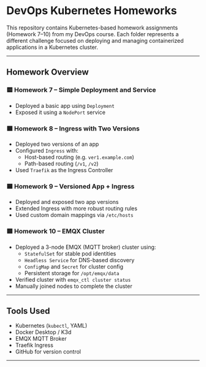 # DevOps Kubernetes Homeworks 

This repository contains Kubernetes-based homework assignments (Homework 7–10) from my DevOps course. Each folder represents a different challenge focused on deploying and managing containerized applications in a Kubernetes cluster.

---

##  Homework Overview

### 🟨 Homework 7 – Simple Deployment and Service
- Deployed a basic app using `Deployment`
- Exposed it using a `NodePort` service

### 🟩 Homework 8 – Ingress with Two Versions
- Deployed two versions of an app
- Configured `Ingress` with:
  - Host-based routing (e.g. `ver1.example.com`)
  - Path-based routing (`/v1`, `/v2`)
- Used `Traefik` as the Ingress Controller

### 🟦 Homework 9 – Versioned App + Ingress
- Deployed and exposed two app versions
- Extended Ingress with more robust routing rules
- Used custom domain mappings via `/etc/hosts`

### 🟥 Homework 10 – EMQX Cluster
- Deployed a 3-node EMQX (MQTT broker) cluster using:
  - `StatefulSet` for stable pod identities
  - `Headless Service` for DNS-based discovery
  - `ConfigMap` and `Secret` for cluster config
  - Persistent storage for `/opt/emqx/data`
- Verified cluster with `emqx_ctl cluster status`
- Manually joined nodes to complete the cluster

---

##  Tools Used
- Kubernetes (`kubectl`, YAML)
- Docker Desktop / K3d
- EMQX MQTT Broker
- Traefik Ingress
- GitHub for version control

---
